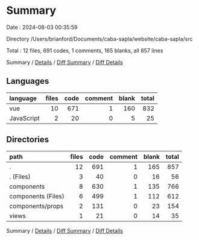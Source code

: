 # Summary

Date : 2024-08-03 00:35:59

Directory /Users/brianford/Documents/caba-sapla/website/caba-sapla/src

Total : 12 files,  691 codes, 1 comments, 165 blanks, all 857 lines

Summary / [Details](details.md) / [Diff Summary](diff.md) / [Diff Details](diff-details.md)

## Languages
| language | files | code | comment | blank | total |
| :--- | ---: | ---: | ---: | ---: | ---: |
| vue | 10 | 671 | 1 | 160 | 832 |
| JavaScript | 2 | 20 | 0 | 5 | 25 |

## Directories
| path | files | code | comment | blank | total |
| :--- | ---: | ---: | ---: | ---: | ---: |
| . | 12 | 691 | 1 | 165 | 857 |
| . (Files) | 3 | 40 | 0 | 16 | 56 |
| components | 8 | 630 | 1 | 135 | 766 |
| components (Files) | 6 | 499 | 1 | 112 | 612 |
| components/props | 2 | 131 | 0 | 23 | 154 |
| views | 1 | 21 | 0 | 14 | 35 |

Summary / [Details](details.md) / [Diff Summary](diff.md) / [Diff Details](diff-details.md)